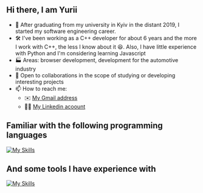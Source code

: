 ## Hi there, I am Yurii
- 👋 After graduating from my university in Kyiv in the distant 2019, I started my software engineering career.
- 🛠️ I've been working as a C++ developer for about 6 years and the more I work with C++, the less I know about it 😆. Also, I have little experience with Python and I'm considering learning Javascript
- 🏭 Areas: browser development, development for the automotive industry
- 🫵 Open to collaborations in the scope of studying or developing interesting projects
- 📫 How to reach me:
  * ✉️ [My Gmail address](yurii.ruban97@gmail.com)
  * 👨‍💼 [My Linkedin acoount](https://www.linkedin.com/in/yurii-ruban-016649164)

 ## Familiar with the following programming languages
[![My Skills](https://skillicons.dev/icons?i=js,html,css,c,cpp)](https://skillicons.dev)

## And some tools I have experience with
[![My Skills](https://skillicons.dev/icons?i=git,vscode,linux,clion,webstorm,webpack,vite,cmake,postman)](https://skillicons.dev)
<!---
yurii-ruban/yurii-ruban is a ✨ special ✨ repository because its `README.md` (this file) appears on your GitHub profile.
You can click the Preview link to take a look at your changes.
--->
